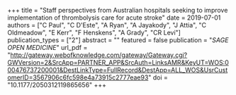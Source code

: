 +++
title = "Staff perspectives from Australian hospitals seeking to improve implementation of thrombolysis care for acute stroke"
date = 2019-07-01
authors = ["C Paul", "C D'Este", "A Ryan", "A Jayakody", "J Attia", "C Oldmeadow", "E Kerr", "F Henskens", "A Grady", "CR Levi"]
publication_types = ["2"]
abstract = ""
featured = false
publication = "*SAGE OPEN MEDICINE*"
url_pdf = "http://gateway.webofknowledge.com/gateway/Gateway.cgi?GWVersion=2&SrcApp=PARTNER_APP&SrcAuth=LinksAMR&KeyUT=WOS:000476737200001&DestLinkType=FullRecord&DestApp=ALL_WOS&UsrCustomerID=3567906c6fc598e4a73915c2777eae93"
doi = "10.1177/2050312119865656"
+++

